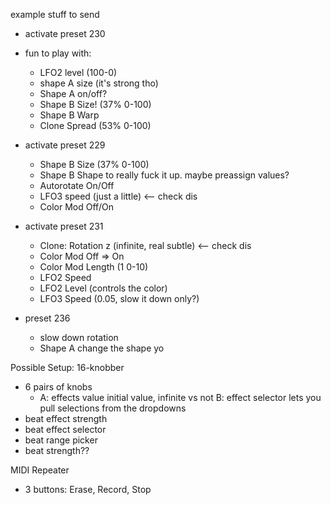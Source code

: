 

example stuff to send

- activate preset 230
- fun to play with:
  - LFO2 level (100-0)
  - shape A size (it's strong tho)
  - Shape A on/off?
  - Shape B Size! (37% 0-100)
  - Shape B Warp
  - Clone Spread (53% 0-100)

- activate preset 229
  - Shape B Size (37% 0-100)
  - Shape B Shape to really fuck it up. maybe preassign values?
  - Autorotate On/Off
  - LFO3 speed (just a little) <-- check dis
  - Color Mod Off/On

- activate preset 231
  - Clone: Rotation z (infinite, real subtle) <-- check dis
  - Color Mod Off => On
  - Color Mod Length (1 0-10)
  - LFO2 Speed
  - LFO2 Level (controls the color)
  - LFO3 Speed (0.05, slow it down only?)

- preset 236
  - slow down rotation
  - Shape A change the shape yo


Possible Setup:
16-knobber
- 6 pairs of knobs
  - A: effects value
       initial value, infinite vs not
    B: effect selector
       lets you pull selections from the dropdowns
- beat effect strength
- beat effect selector
- beat range picker
- beat strength??

MIDI Repeater
- 3 buttons: Erase, Record, Stop
